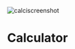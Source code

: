 ![calciscreenshot](https://github.com/7Gloria/Calculator/assets/96525844/e45a7d58-3e51-47a9-92f9-2ca9ec7af85a)
# Calculator
